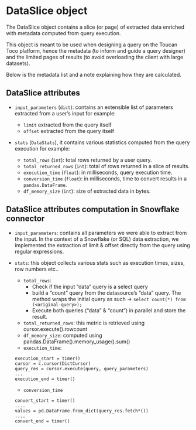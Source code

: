 # DataSlice object

The DataSlice object contains a slice (or page) of extracted data enriched with metadata computed from query execution.

This object is meant to be used when designing a query on the Toucan Toco platform, hence the metadata (to inform and guide a query designer) and the limited pages of results (to avoid overloading the client with large datasets).

Below is the metadata list and a note explaining how they are calculated.

## DataSlice attributes

* `input_parameters` (`dict`): contains an extensible list of parameters extracted from a user’s input for example:
    
    * `limit` extracted from the query itself
    * `offset` extracted from the query itself

* `stats` (`DataStats`), it contains various statistics computed from the query execution for example:

    * `total_rows` (`int`): total rows returned by a user query.
    * `total_returned_rows` (`int`): total of rows returned in a slice of results.
    * `execution_time` (`float`): in milliseconds, query execution time.
    * `conversion_time` (`float`): in milliseconds, time to convert results in a `pandas.DataFrame`.
    * `df_memory_size` (`int`): size of extracted data in bytes.

## DataSlice attributes computation in Snowflake connector

* `input_parameters`:
 contains all parameters we were able to extract from the input. In the context of a Snowflake (or SQL) data extraction, we implemented the extraction of limit & offset directly from the query using regular expressions.

* `stats`: this object collects various stats such as execution times, sizes, row numbers etc..

    * `total_rows`: 
        * Check if the input “data” query is a select query
        * build a “count” query from the datasource’s “data” query. The method wraps the initial query as such → `select count(*) from (<original-query>);` 
        * Execute both queries (“data” & “count”) in parallel and store the result.
    * `total_returned_rows`: this metric is retrieved using cursor.execute().rowcount
    * `df_memory_size`: computed using pandas.DataFrame().memory_usage().sum()
    * `execution_time`: 
    ```
    execution_start = timer()
    cursor = c.cursor(DictCursor)
    query_res = cursor.execute(query, query_parameters)
    ...
    execution_end = timer()
    ```

    * `conversion_time`

    ```
    convert_start = timer()
    ....
    values = pd.DataFrame.from_dict(query_res.fetch*())
    ....
    convert_end = timer()
    ```

